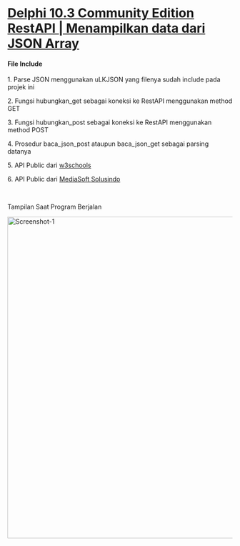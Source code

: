 <h1><u>Delphi 10.3 Community Edition RestAPI | Menampilkan data dari JSON Array</u></h1>

<strong><h4>File Include</h4></strong>
<p>1. Parse JSON menggunakan uLKJSON yang filenya sudah include pada projek ini</p>
<p>2. Fungsi hubungkan_get sebagai koneksi ke RestAPI menggunakan method GET</p>
<p>3. Fungsi hubungkan_post sebagai koneksi ke RestAPI menggunakan method POST</p>
<p>4. Prosedur baca_json_post ataupun baca_json_get sebagai parsing datanya</p>
<p>5. API Public dari <a href="https://www.w3schools.com/angular/customers.php" target="blank">w3schools</a></p>
<p>6. API Public dari <a href="http://mediasoftsolusindo.com/api_belajar.php" target="blank">MediaSoft Solusindo</a></p>
<br>
<p>Tampilan Saat Program Berjalan</p>
<p><img width="720px" src="https://i.imgur.com/DWyZ7wZ.jpg" alt="Screenshot-1" border="0" /></p>
<br>